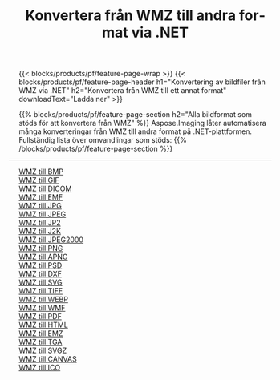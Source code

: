 ﻿---
title: Konvertera från WMZ till andra format via .NET 
weight: 3920
url: /sv/net/conversion/from/wmz 
lang: sv
langdirlevel: 2
locales: zh-hans,ja,it,ru,de,es,fr,nl,id,lt,pl,pt,vi,tr,ko,zh-hant,ar,hi,th,sv,cs,uk,he
description: Med Aspose.Imaging kan du enkelt konvertera från WMZ till ett annat format
---

{{< blocks/products/pf/feature-page-wrap >}}
{{< blocks/products/pf/feature-page-header h1="Konvertering av bildfiler från WMZ via .NET" h2="Konvertera från WMZ till ett annat format" downloadText="Ladda ner" >}}


{{% blocks/products/pf/feature-page-section  h2="Alla bildformat som stöds för att konvertera från WMZ" %}}
Aspose.Imaging låter automatisera många konverteringar från WMZ till andra format på .NET-plattformen.
<br/>
Fullständig lista över omvandlingar som stöds:
{{% /blocks/products/pf/feature-page-section %}}
<div class="container-fluid productfamilypage bg-gray">
    <div class="convertypes bg-gray agp-content section">
        <div class="container">
		<hr style="margin-left:-20px;"/>
		<div class="row other-converters">
		    <div class='col-md-2 other-converter remove-lp remove-rp'><a href="/imaging/sv/net/conversion/wmz-to-bmp" >WMZ till BMP</a></div><div class='col-md-2 other-converter remove-lp remove-rp'><a href="/imaging/sv/net/conversion/wmz-to-gif" >WMZ till GIF</a></div><div class='col-md-2 other-converter remove-lp remove-rp'><a href="/imaging/sv/net/conversion/wmz-to-dicom" >WMZ till DICOM</a></div><div class='col-md-2 other-converter remove-lp remove-rp'><a href="/imaging/sv/net/conversion/wmz-to-emf" >WMZ till EMF</a></div><div class='col-md-2 other-converter remove-lp remove-rp'><a href="/imaging/sv/net/conversion/wmz-to-jpg" >WMZ till JPG</a></div><div class='col-md-2 other-converter remove-lp remove-rp'><a href="/imaging/sv/net/conversion/wmz-to-jpeg" >WMZ till JPEG</a></div><div class='col-md-2 other-converter remove-lp remove-rp'><a href="/imaging/sv/net/conversion/wmz-to-jp2" >WMZ till JP2</a></div><div class='col-md-2 other-converter remove-lp remove-rp'><a href="/imaging/sv/net/conversion/wmz-to-j2k" >WMZ till J2K</a></div><div class='col-md-2 other-converter remove-lp remove-rp'><a href="/imaging/sv/net/conversion/wmz-to-jpeg2000" >WMZ till JPEG2000</a></div><div class='col-md-2 other-converter remove-lp remove-rp'><a href="/imaging/sv/net/conversion/wmz-to-png" >WMZ till PNG</a></div><div class='col-md-2 other-converter remove-lp remove-rp'><a href="/imaging/sv/net/conversion/wmz-to-apng" >WMZ till APNG</a></div><div class='col-md-2 other-converter remove-lp remove-rp'><a href="/imaging/sv/net/conversion/wmz-to-psd" >WMZ till PSD</a></div><div class='col-md-2 other-converter remove-lp remove-rp'><a href="/imaging/sv/net/conversion/wmz-to-dxf" >WMZ till DXF</a></div><div class='col-md-2 other-converter remove-lp remove-rp'><a href="/imaging/sv/net/conversion/wmz-to-svg" >WMZ till SVG</a></div><div class='col-md-2 other-converter remove-lp remove-rp'><a href="/imaging/sv/net/conversion/wmz-to-tiff" >WMZ till TIFF</a></div><div class='col-md-2 other-converter remove-lp remove-rp'><a href="/imaging/sv/net/conversion/wmz-to-webp" >WMZ till WEBP</a></div><div class='col-md-2 other-converter remove-lp remove-rp'><a href="/imaging/sv/net/conversion/wmz-to-wmf" >WMZ till WMF</a></div><div class='col-md-2 other-converter remove-lp remove-rp'><a href="/imaging/sv/net/conversion/wmz-to-pdf" >WMZ till PDF</a></div><div class='col-md-2 other-converter remove-lp remove-rp'><a href="/imaging/sv/net/conversion/wmz-to-html" >WMZ till HTML</a></div><div class='col-md-2 other-converter remove-lp remove-rp'><a href="/imaging/sv/net/conversion/wmz-to-emz" >WMZ till EMZ</a></div><div class='col-md-2 other-converter remove-lp remove-rp'><a href="/imaging/sv/net/conversion/wmz-to-tga" >WMZ till TGA</a></div><div class='col-md-2 other-converter remove-lp remove-rp'><a href="/imaging/sv/net/conversion/wmz-to-svgz" >WMZ till SVGZ</a></div><div class='col-md-2 other-converter remove-lp remove-rp'><a href="/imaging/sv/net/conversion/wmz-to-canvas" >WMZ till CANVAS</a></div><div class='col-md-2 other-converter remove-lp remove-rp'><a href="/imaging/sv/net/conversion/wmz-to-ico" >WMZ till ICO</a></div>
                </div>
        </div>
    </div>
</div>
<br/>

